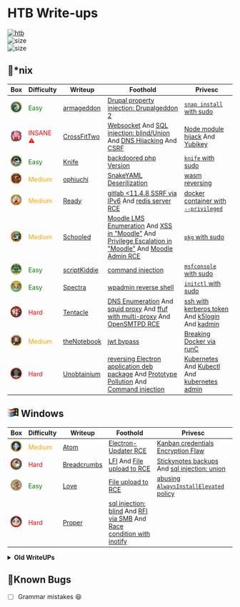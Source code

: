 # HTB Write-ups

<p align="left">
  <a href="https://www.hackthebox.eu/home/users/profile/391067" target="_blank"><img alt="htb" src="https://www.hackthebox.eu/badge/image/391067"></a>
  </br>
  <img align="float:right" alt="size" src="https://img.shields.io/github/repo-size/x00tex/hackTheBox">
  </br>
  <img align="float:right" alt="size" src="https://progress-bar.dev/15/?title=Progressing">
</p>


## :penguin:*nix

|Box|Difficulty|Writeup|Foothold|Privesc|
|---|----------|-------|--------|-------|
|<a href="https://app.hackthebox.eu/machines/Armageddon"><img width="25" hight="25" alt="armageddon" src="assets/armageddon.webp"></a>|<span style="color:green">Easy</span>|[armageddon](Boxes/linux/Retired/armageddon/README.md)|[Drupal property injection: Drupalgeddon 2](Boxes/linux/Retired/armageddon/README.md#drupal-property-injection-drupalgeddon-2)|[`snap install` with sudo](Boxes/linux/Retired/armageddon/README.md#snap-install-with-sudo)|
|<a href="https://app.hackthebox.eu/machines/CrossFitTwo"><img width="25" hight="25" alt="CrossFitTwo" src="assets/crossFitTwo.webp"></a>|<span style="color:red">INSANE :warning:</span>|[CrossFitTwo](Boxes/linux/Retired/crossFitTwo/README.md)|[Websocket](Boxes/linux/Retired/crossFitTwo/README.md#websocket) And [SQL injection: blind/Union](Boxes/linux/Retired/crossFitTwo/README.md#sql-injection) And [DNS Hijacking](Boxes/linux/Retired/crossFitTwo/README.md#dns-hijacking) And [CSRF](Boxes/linux/Retired/crossFitTwo/README.md#csrf)|[Node module hijack](Boxes/linux/Retired/crossFitTwo/README.md#node-module-hijack) And [Yubikey](Boxes/linux/Retired/crossFitTwo/README.md#yubikey)|
|<a href="https://app.hackthebox.eu/machines/Knife"><img width="25" hight="25" alt="knife" src="assets/knife.webp"></a>|<span style="color:green">Easy</span>|[Knife](Boxes/linux/Retired/knife/README.md)|[backdoored php Version](Boxes/linux/Retired/knife/README.md#backdoored-php-version)|[`knife` with sudo](Boxes/linux/Retired/knife/README.md#knife-command-with-sudo)|
|<a href="https://app.hackthebox.eu/machines/Ophiuchi"><img width="25" hight="25" alt="ophiuchi" src="assets/ophiuchi.webp"></a>|<span style="color:orange">Medium</span>|[ophiuchi](Boxes/linux/Retired/ophiuchi/README.md)|[SnakeYAML Deserilization](Boxes/linux/Retired/ophiuchi/README.md#snakeyaml-deserilization)|[wasm reversing](Boxes/linux/Retired/ophiuchi/README.md#wasm-reversing)|
|<a href="https://app.hackthebox.eu/machines/Ready"><img width="25" hight="25" alt="ready" src="assets/ready.webp"></a>|<span style="color:orange">Medium</span>|[Ready](Boxes/linux/Retired/ready/README.md)|[gitlab <11.4.8 SSRF via IPv6](Boxes/linux/Retired/ready/README.md#gitlab-1148-ssrf-via-ipv6) And [redis server RCE](Boxes/linux/Retired/ready/README.md#new-line-injection-to-exploit-internal-redis-server)|[docker container with `--privileged`](Boxes/linux/Retired/ready/README.md#docker-container-with-privileged)|
|<a href="https://app.hackthebox.eu/machines/Schooled"><img width="25" hight="25" alt="schooled" src="assets/schooled.webp"></a>|<span style="color:orange">Medium</span>|[Schooled](Boxes/linux/Retired/schooled/README.md)|[Moodle LMS Enumeration](Boxes/linux/Retired/schooled/README.md#moodle-lms-enumeration) And [XSS in "Moodle"](Boxes/linux/Retired/schooled/README.md#xss-in-moodle) And [Privilege Escalation in "Moodle"](Boxes/linux/Retired/schooled/README.md#privilege-escalation-in-moodle) And [Moodle Admin RCE](Boxes/linux/Retired/schooled/README.md#moodle-admin-rce)|[`pkg` with sudo](Boxes/linux/Retired/schooled/README.md#pkg-with-sudo)|
|<a href="https://app.hackthebox.eu/machines/ScriptKiddie"><img width="25" hight="25" alt="scriptKiddie" src="assets/scriptKiddie.webp"></a>|<span style="color:green">Easy</span>|[scriptKiddie](Boxes/linux/Retired/scriptKiddie/README.md)|[command injection](Boxes/linux/Retired/scriptKiddie/README.md#command-injection)|[`msfconsole` with sudo](Boxes/linux/Retired/scriptKiddie/README.md#msfconsole-with-sudo)|
|<a href="https://app.hackthebox.eu/machines/Spectra"><img width="25" hight="25" alt="spectra" src="assets/spectra.webp"></a>|<span style="color:green">Easy</span>|[Spectra](Boxes/linux/Retired/spectra/README.md)|[wpadmin reverse shell](Boxes/linux/Retired/spectra/README.md#wpadmin-reverse-shell)|[`initctl` with sudo](Boxes/linux/Retired/spectra/README.md#initctl-with-sudo)|
|<a href="https://app.hackthebox.eu/machines/Tentacle"><img width="25" hight="25" alt="tentacle" src="assets/tentacle.webp"></a>|<span style="color:red">Hard</span>|[Tentacle](Boxes/linux/Retired/tentacle/README.md)|[DNS Enumeration](Boxes/linux/Retired/tentacle/README.md#dns-enumeration) And [squid proxy](Boxes/linux/Retired/tentacle/README.md#squid-proxy) And [ffuf with multi-proxy](Boxes/linux/Retired/tentacle/README.md#ffuf-with-multi-proxy) And [OpenSMTPD RCE](Boxes/linux/Retired/tentacle/README.md#opensmtpd-rce)|[ssh with kerberos token](Boxes/linux/Retired/tentacle/README.md#ssh-with-kerberos-token) And [k5login](Boxes/linux/Retired/tentacle/README.md#k5login) And [kadmin](Boxes/linux/Retired/tentacle/README.md#kadmin)|
|<a href="https://app.hackthebox.eu/machines/TheNotebook"><img width="25" hight="25" alt="theNotebook" src="assets/theNotebook.webp"></a>|<span style="color:orange">Medium</span>|[theNotebook](Boxes/linux/Retired/theNotebook/README.md)|[jwt bypass](Boxes/linux/Retired/theNotebook/README.md#jwt-bypass)|[Breaking Docker via runC](Boxes/linux/Retired/theNotebook/README.md#breaking-docker-via-runc)|
|<a href="https://app.hackthebox.eu/machines/Unobtainium"><img width="25" hight="25" alt="unobtainium" src="assets/unobtainium.webp"></a>|<span style="color:red">Hard</span>|[Unobtainium](Boxes/linux/Retired/unobtainium/README.md)|[reversing Electron application deb package](Boxes/linux/Retired/unobtainium/README.md#reversing-electron-application-deb-package) And [Prototype Pollution](Boxes/linux/Retired/unobtainium/README.md#prototype-pollution) And [Command injection](Boxes/linux/Retired/unobtainium/README.md#command-injection)|[Kubernetes](Boxes/linux/Retired/unobtainium/README.md#kubernetes) And [Kubectl](Boxes/linux/Retired/unobtainium/README.md#kubectl) And [kubernetes admin](Boxes/linux/Retired/unobtainium/README.md#kubernetes-with-admin-token)|


## <img width="25" hight="25" src="assets/win.png"> Windows

|Box|Difficulty|Writeup|Foothold|Privesc|
|---|----------|-------|--------|-------|
|<a href="https://app.hackthebox.eu/machines/Atom"><img width="25" hight="25" alt="atom" src="assets/atom.webp"></a>|<span style="color:orange">Medium</span>|[Atom](Boxes/windows/Retired/atom/README.md)|[Electron-Updater RCE](Boxes/windows/Retired/atom/README.md#electron-updater-rce)|[Kanban credentials Encryption Flaw](Boxes/windows/Retired/atom/README.md#kanban-credentials-encryption-flaw)|
|<a href="https://app.hackthebox.eu/machines/Breadcrumbs"><img width="25" hight="25" alt="breadcrumbs" src="assets/breadcrumbs.webp"></a>|<span style="color:red">Hard</span>|[Breadcrumbs](Boxes/windows/Retired/breadcrumbs/README.md)|[LFI](Boxes/windows/Retired/breadcrumbs/README.md#lfi) And [File upload to RCE](Boxes/windows/Retired/breadcrumbs/README.md#file-upload-to-rce)|[Stickynotes backups](Boxes/windows/Retired/breadcrumbs/README.md#stickynotes-backups) And [sql injection: union](Boxes/windows/Retired/breadcrumbs/README.md#sql-injection)|
|<a href="https://app.hackthebox.eu/machines/Love"><img width="25" hight="25" alt="love" src="assets/love.webp"></a>|<span style="color:green">Easy</span>|[Love](Boxes/windows/Retired/love/README.md)|[File upload to RCE](Boxes/windows/Retired/love/README.md#file-upload-to-rce)|[abusing `AlwaysInstallElevated` policy](Boxes/windows/Retired/love/README.md#abusing-alwaysinstallelevated-policy)|
|<a href="https://app.hackthebox.eu/machines/Proper"><img width="25" hight="25" alt="proper" src="assets/proper.webp"></a>|<span style="color:red">Hard</span>|[Proper](Boxes/windows/Retired/proper/README.md)|[sql injection: blind](Boxes/windows/Retired/proper/README.md#sql-injection) And [RFI via SMB](Boxes/windows/Retired/proper/README.md#smb-connect-via-remote-file-inclusion) And [Race condition with inotify](Boxes/windows/Retired/proper/README.md#race-condition-with-inotify)|[](Boxes/windows/Retired/proper/README.md)|



<details>
<summary><strong>Old WriteUPs</strong></summary>
</br>
 <img alt="My Progress" src="https://progress-bar.dev/3/?title=Progressed">
</br>
<table>
<thead>
<tr>
<th align="left">Box</th>
<th align="center">Difficulty</th>
<th align="right">Writeup</th>
</tr>
</thead>
<tbody>
<tr>
<td align="left"><a href="https://app.hackthebox.eu/machines/Academy"><img width="25" hight="25" alt="academy" src="assets/academy.webp"></a></td>
<td align="center"><span style="color:green">Easy</span></td>
<td align="right"><a href="Boxes/linux/Retired/academy/README.md">Academy</a></td>
</tr>
<tr>
<td align="left"><a href="https://app.hackthebox.eu/machines/Admirer"><img width="25" hight="25" alt="admirer" src="assets/admirer.webp"></a></td>
<td align="center"><span style="color:green">Easy</span></td>
<td align="right"><a href="Boxes/linux/Retired/admirer/README.md">Admirer</a></td>
</tr>
<tr>
<td align="left"><a href="https://app.hackthebox.eu/machines/Blunder"><img width="25" hight="25" alt="blunder" src="assets/blunder.webp"></a></td>
<td align="center"><span style="color:green">Easy</span></td>
<td align="right"><a href="Boxes/linux/Retired/blunder/README.md">Blunder</a></td>
</tr>
<tr>
<td align="left"><a href="https://app.hackthebox.eu/machines/Bucket"><img width="25" hight="25" alt="bucket" src="assets/bucket.webp"></a></td>
<td align="center"><span style="color:orange">Medium</span></td>
<td align="right"><a href="Boxes/linux/Retired/bucket/README.md">Bucket </a></td>
</tr>
<tr>
<td align="left"><a href="https://app.hackthebox.eu/machines/Cache"><img width="25" hight="25" alt="cache" src="assets/cache.webp"></a></td>
<td align="center"><span style="color:orange">Medium</span></td>
<td align="right"><a href="Boxes/linux/Retired/cache/README.md">Cache</a></td>
</tr>
<tr>
<td align="left"><a href="https://app.hackthebox.eu/machines/Compromised"><img width="25" hight="25" alt="compromised" src="assets/compromised.webp"></a></td>
<td align="center"><span style="color:red">Hard</span></td>
<td align="right"><a href="Boxes/linux/Retired/compromised/README.md">Compromised </a></td>
</tr>
<tr>
<td align="left"><a href="https://app.hackthebox.eu/machines/Delivery"><img width="25" hight="25" alt="delivery" src="assets/delivery.webp"></a></td>
<td align="center"><span style="color:green">Easy</span></td>
<td align="right"><a href="Boxes/linux/Retired/delivery/README.md">Delivery</a></td>
</tr>
<tr>
<td align="left"><a href="https://app.hackthebox.eu/machines/Doctor"><img width="25" hight="25" alt="doctor" src="assets/doctor.webp"></a></td>
<td align="center"><span style="color:green">Easy</span></td>
<td align="right"><a href="Boxes/linux/Retired/doctor/README.md">Doctor</a></td>
</tr>
<tr>
<td align="left"><a href="https://app.hackthebox.eu/machines/Feline"><img width="25" hight="25" alt="feline" src="assets/feline.webp"></a></td>
<td align="center"><span style="color:red">Hard</span></td>
<td align="right"><a href="Boxes/linux/Retired/feline/README.md">Feline</a></td>
</tr>
<tr>
<td align="left"><a href="https://app.hackthebox.eu/machines/Jewel"><img width="25" hight="25" alt="jewel" src="assets/jewel.webp"></a></td>
<td align="center"><span style="color:orange">Medium</span></td>
<td align="right"><a href="Boxes/linux/Retired/jewel/README.md">Jewel</a></td>
</tr>
<tr>
<td align="left"><a href="https://app.hackthebox.eu/machines/Laboratory"><img width="25" hight="25" alt="laboratory" src="assets/laboratory.webp"></a></td>
<td align="center"><span style="color:green">Easy</span></td>
<td align="right"><a href="Boxes/linux/Retired/laboratory/README.md">Laboratory</a></td>
</tr>
<tr>
<td align="left"><a href="https://app.hackthebox.eu/machines/Luanne"><img width="25" hight="25" alt="luanne" src="assets/luanne.webp"></a></td>
<td align="center"><span style="color:green">Easy</span></td>
<td align="right"><a href="Boxes/linux/Retired/luanne/README.md">Luanne</a></td>
</tr>
<tr>
<td align="left"><a href="https://app.hackthebox.eu/machines/OpenKeyS"><img width="25" hight="25" alt="openkeyS" src="assets/openkeys.webp"></a></td>
<td align="center"><span style="color:orange">Medium</span></td>
<td align="right"><a href="Boxes/linux/Retired/openkeyS/README.md">OpenKeyS</a></td>
</tr>
<tr>
<td align="left"><a href="https://app.hackthebox.eu/machines/Passage"><img width="25" hight="25" alt="" src="assets/passage.webp"></a></td>
<td align="center"><span style="color:orange">Medium</span></td>
<td align="right"><a href="Boxes/linux/Retired/passage/README.md">passage</a></td>
</tr>
<tr>
<td align="left"><a href="https://app.hackthebox.eu/machines/Tabby"><img width="25" hight="25" alt="tabby" src="assets/tabby.webp"></a></td>
<td align="center"><span style="color:green">Easy</span></td>
<td align="right"><a href="Boxes/linux/Retired/tabby/README.md">Tabby</a></td>
</tr>
<tr>
<td align="left"><a href="https://app.hackthebox.eu/machines/Tenet"><img width="25" hight="25" alt="tenet" src="assets/tenet.webp"></a></td>
<td align="center"><span style="color:orange">Medium</span></td>
<td align="right"><a href="Boxes/linux/Retired/tenet/README.md">Tenet</a></td>
</tr>
<tr>
<td align="left"><a href="https://app.hackthebox.eu/machines/Time"><img width="25" hight="25" alt="time" src="assets/time.webp"></a></td>
<td align="center"><span style="color:orange">Medium</span></td>
<td align="right"><a href="Boxes/linux/Retired/time/README.md">Time</a></td>
</tr>
<tr>
<td align="left"><a href="https://app.hackthebox.eu/machines/Unbalanced"><img width="25" hight="25" alt="unbalanced" src="assets/unbalanced.webp"></a></td>
<td align="center"><span style="color:red">Hard</span></td>
<td align="right"><a href="Boxes/linux/Retired/unbalanced/README.md">Unbalanced</a></td>
</tr>
</tbody>
</table>
</details>


## :bug:Known Bugs

- [ ] Grammar mistakes :laughing: